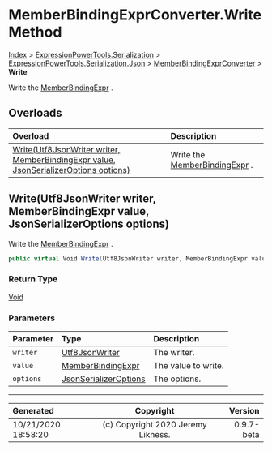﻿# MemberBindingExprConverter.Write Method

[Index](../index.md) > [ExpressionPowerTools.Serialization](ExpressionPowerTools.Serialization.a.md) > [ExpressionPowerTools.Serialization.Json](ExpressionPowerTools.Serialization.Json.n.md) > [MemberBindingExprConverter](ExpressionPowerTools.Serialization.Json.MemberBindingExprConverter.cs.md) > **Write**

Write the [MemberBindingExpr](ExpressionPowerTools.Serialization.Serializers.MemberBindingExpr.cs.md) .

## Overloads

| Overload | Description |
| :-- | :-- |
| [Write(Utf8JsonWriter writer, MemberBindingExpr value, JsonSerializerOptions options)](#writeutf8jsonwriter-writer-memberbindingexpr-value-jsonserializeroptions-options) | Write the [MemberBindingExpr](ExpressionPowerTools.Serialization.Serializers.MemberBindingExpr.cs.md) . |
## Write(Utf8JsonWriter writer, MemberBindingExpr value, JsonSerializerOptions options)

Write the [MemberBindingExpr](ExpressionPowerTools.Serialization.Serializers.MemberBindingExpr.cs.md) .

```csharp
public virtual Void Write(Utf8JsonWriter writer, MemberBindingExpr value, JsonSerializerOptions options)
```

### Return Type

 [Void](https://docs.microsoft.com/dotnet/api/system.void) 

### Parameters

| Parameter | Type | Description |
| :-- | :-- | :-- |
| `writer` | [Utf8JsonWriter](https://docs.microsoft.com/dotnet/api/system.text.json.utf8jsonwriter) | The writer. |
| `value` | [MemberBindingExpr](ExpressionPowerTools.Serialization.Serializers.MemberBindingExpr.cs.md) | The value to write. |
| `options` | [JsonSerializerOptions](https://docs.microsoft.com/dotnet/api/system.text.json.jsonserializeroptions) | The options. |



---

| Generated | Copyright | Version |
| :-- | :-: | --: |
| 10/21/2020 18:58:20 | (c) Copyright 2020 Jeremy Likness. | 0.9.7-beta |

